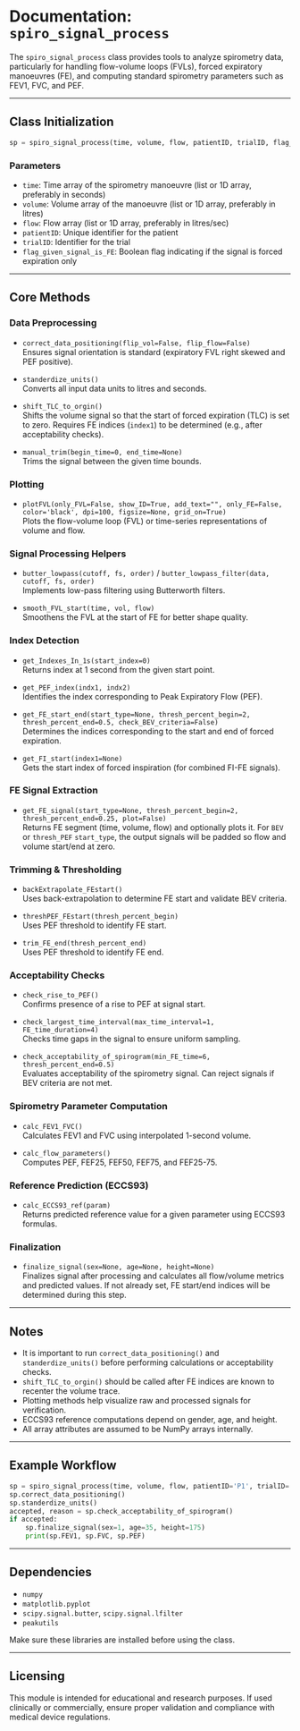 # Documentation: `spiro_signal_process`

The `spiro_signal_process` class provides tools to analyze spirometry data, particularly for handling flow-volume loops (FVLs), forced expiratory manoeuvres (FE), and computing standard spirometry parameters such as FEV1, FVC, and PEF.

---

## Class Initialization

```python
sp = spiro_signal_process(time, volume, flow, patientID, trialID, flag_given_signal_is_FE)
```

### Parameters

* `time`: Time array of the spirometry manoeuvre (list or 1D array, preferably in seconds)
* `volume`: Volume array of the manoeuvre (list or 1D array, preferably in litres)
* `flow`: Flow array (list or 1D array, preferably in litres/sec)
* `patientID`: Unique identifier for the patient
* `trialID`: Identifier for the trial
* `flag_given_signal_is_FE`: Boolean flag indicating if the signal is forced expiration only

---

## Core Methods

### Data Preprocessing

* `correct_data_positioning(flip_vol=False, flip_flow=False)`  
  Ensures signal orientation is standard (expiratory FVL right skewed and PEF positive).

* `standerdize_units()`  
  Converts all input data units to litres and seconds.

* `shift_TLC_to_orgin()`  
  Shifts the volume signal so that the start of forced expiration (TLC) is set to zero. Requires FE indices (`index1`) to be determined (e.g., after acceptability checks).

* `manual_trim(begin_time=0, end_time=None)`  
  Trims the signal between the given time bounds.

### Plotting

* `plotFVL(only_FVL=False, show_ID=True, add_text="", only_FE=False, color='black', dpi=100, figsize=None, grid_on=True)`  
  Plots the flow-volume loop (FVL) or time-series representations of volume and flow.

### Signal Processing Helpers

* `butter_lowpass(cutoff, fs, order)` / `butter_lowpass_filter(data, cutoff, fs, order)`  
  Implements low-pass filtering using Butterworth filters.

* `smooth_FVL_start(time, vol, flow)`  
  Smoothens the FVL at the start of FE for better shape quality.

### Index Detection

* `get_Indexes_In_1s(start_index=0)`  
  Returns index at 1 second from the given start point.

* `get_PEF_index(indx1, indx2)`  
  Identifies the index corresponding to Peak Expiratory Flow (PEF).

* `get_FE_start_end(start_type=None, thresh_percent_begin=2, thresh_percent_end=0.5, check_BEV_criteria=False)`  
  Determines the indices corresponding to the start and end of forced expiration.

* `get_FI_start(index1=None)`  
  Gets the start index of forced inspiration (for combined FI-FE signals).

### FE Signal Extraction

* `get_FE_signal(start_type=None, thresh_percent_begin=2, thresh_percent_end=0.25, plot=False)`  
  Returns FE segment (time, volume, flow) and optionally plots it. For `BEV` or `thresh_PEF` `start_type`, the output signals will be padded so flow and volume start/end at zero.

### Trimming & Thresholding

* `backExtrapolate_FEstart()`  
  Uses back-extrapolation to determine FE start and validate BEV criteria.

* `threshPEF_FEstart(thresh_percent_begin)`  
  Uses PEF threshold to identify FE start.

* `trim_FE_end(thresh_percent_end)`  
  Uses PEF threshold to identify FE end.

### Acceptability Checks

* `check_rise_to_PEF()`  
  Confirms presence of a rise to PEF at signal start.

* `check_largest_time_interval(max_time_interval=1, FE_time_duration=4)`  
  Checks time gaps in the signal to ensure uniform sampling.

* `check_acceptability_of_spirogram(min_FE_time=6, thresh_percent_end=0.5)`  
  Evaluates acceptability of the spirometry signal. Can reject signals if BEV criteria are not met.

### Spirometry Parameter Computation

* `calc_FEV1_FVC()`  
  Calculates FEV1 and FVC using interpolated 1-second volume.

* `calc_flow_parameters()`  
  Computes PEF, FEF25, FEF50, FEF75, and FEF25-75.

### Reference Prediction (ECCS93)

* `calc_ECCS93_ref(param)`  
  Returns predicted reference value for a given parameter using ECCS93 formulas.

### Finalization

* `finalize_signal(sex=None, age=None, height=None)`  
  Finalizes signal after processing and calculates all flow/volume metrics and predicted values. If not already set, FE start/end indices will be determined during this step.

---

## Notes

* It is important to run `correct_data_positioning()` and `standerdize_units()` before performing calculations or acceptability checks.
* `shift_TLC_to_orgin()` should be called after FE indices are known to recenter the volume trace.
* Plotting methods help visualize raw and processed signals for verification.
* ECCS93 reference computations depend on gender, age, and height.
* All array attributes are assumed to be NumPy arrays internally.

---

## Example Workflow

```python
sp = spiro_signal_process(time, volume, flow, patientID='P1', trialID='T1', flag_given_signal_is_FE=False)
sp.correct_data_positioning()
sp.standerdize_units()
accepted, reason = sp.check_acceptability_of_spirogram()
if accepted:
    sp.finalize_signal(sex=1, age=35, height=175)
    print(sp.FEV1, sp.FVC, sp.PEF)
```

---

## Dependencies

* `numpy`
* `matplotlib.pyplot`
* `scipy.signal.butter`, `scipy.signal.lfilter`
* `peakutils`

Make sure these libraries are installed before using the class.

---

## Licensing

This module is intended for educational and research purposes. If used clinically or commercially, ensure proper validation and compliance with medical device regulations.
